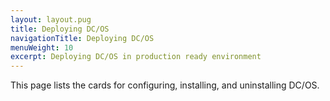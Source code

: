 ```yaml
---
layout: layout.pug
title: Deploying DC/OS
navigationTitle: Deploying DC/OS
menuWeight: 10
excerpt: Deploying DC/OS in production ready environment
---
```


This page lists the cards for configuring, installing, and uninstalling DC/OS. 